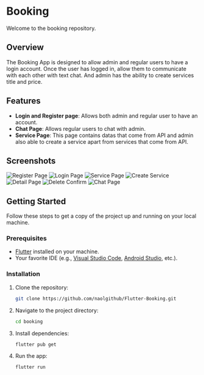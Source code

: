 # Booking

Welcome to the booking repository.

## Overview

The Booking App is designed to allow admin and regular users to have a login account. Once the user has logged in, allow them to communicate with each other with text chat. And admin has the ability to create services title and price.

## Features

- **Login and Register page**: Allows both admin and regular user to have an account.
- **Chat Page**: Allows regular users to chat with admin.
- **Service Page**: This page contains datas that come from API and admin also able to create a service apart from services that come from API.


## Screenshots

![Register Page](https://i.postimg.cc/RhK0zgyc/register-page.png)
![Login Page](https://i.postimg.cc/d3qfq1S4/login-page.png)
![Service Page](https://i.postimg.cc/wvFVQk0Q/service-page.png)
![Create Service](https://i.postimg.cc/sg9ZWgnp/create-service.png)
![Detail Page](https://i.postimg.cc/MTZ0HQqM/detail-page.png)
![Delete Confirm](https://i.postimg.cc/dtG6Vdy6/delete-confirm.png)
![Chat Page](https://i.postimg.cc/8c4CZtYw/chat-page.png)

## Getting Started

Follow these steps to get a copy of the project up and running on your local machine.

### Prerequisites

- [Flutter](https://flutter.dev/) installed on your machine.
- Your favorite IDE (e.g., [Visual Studio Code](https://code.visualstudio.com/), [Android Studio](https://developer.android.com/studio), etc.).

### Installation

1. Clone the repository:

   ```bash
   git clone https://github.com/naolgithub/Flutter-Booking.git

2. Navigate to the project directory:
   ```bash
   cd booking

3. Install dependencies:
   ```bash
   flutter pub get

4. Run the app:
   ```bash
   flutter run

